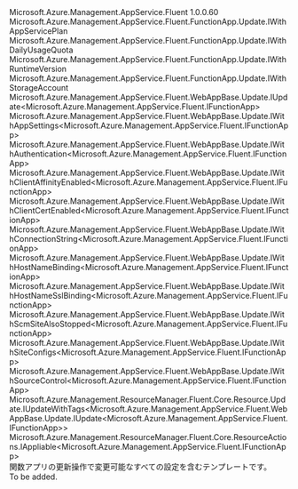 <Type Name="IUpdate" FullName="Microsoft.Azure.Management.AppService.Fluent.FunctionApp.Update.IUpdate">
  <TypeSignature Language="C#" Value="public interface IUpdate : Microsoft.Azure.Management.AppService.Fluent.FunctionApp.Update.IWithAppServicePlan, Microsoft.Azure.Management.AppService.Fluent.FunctionApp.Update.IWithDailyUsageQuota, Microsoft.Azure.Management.AppService.Fluent.FunctionApp.Update.IWithRuntimeVersion, Microsoft.Azure.Management.AppService.Fluent.FunctionApp.Update.IWithStorageAccount, Microsoft.Azure.Management.AppService.Fluent.WebAppBase.Update.IUpdate&lt;Microsoft.Azure.Management.AppService.Fluent.IFunctionApp&gt;, Microsoft.Azure.Management.AppService.Fluent.WebAppBase.Update.IWithAppSettings&lt;Microsoft.Azure.Management.AppService.Fluent.IFunctionApp&gt;, Microsoft.Azure.Management.AppService.Fluent.WebAppBase.Update.IWithAuthentication&lt;Microsoft.Azure.Management.AppService.Fluent.IFunctionApp&gt;, Microsoft.Azure.Management.AppService.Fluent.WebAppBase.Update.IWithClientAffinityEnabled&lt;Microsoft.Azure.Management.AppService.Fluent.IFunctionApp&gt;, Microsoft.Azure.Management.AppService.Fluent.WebAppBase.Update.IWithClientCertEnabled&lt;Microsoft.Azure.Management.AppService.Fluent.IFunctionApp&gt;, Microsoft.Azure.Management.AppService.Fluent.WebAppBase.Update.IWithConnectionString&lt;Microsoft.Azure.Management.AppService.Fluent.IFunctionApp&gt;, Microsoft.Azure.Management.AppService.Fluent.WebAppBase.Update.IWithHostNameBinding&lt;Microsoft.Azure.Management.AppService.Fluent.IFunctionApp&gt;, Microsoft.Azure.Management.AppService.Fluent.WebAppBase.Update.IWithHostNameSslBinding&lt;Microsoft.Azure.Management.AppService.Fluent.IFunctionApp&gt;, Microsoft.Azure.Management.AppService.Fluent.WebAppBase.Update.IWithScmSiteAlsoStopped&lt;Microsoft.Azure.Management.AppService.Fluent.IFunctionApp&gt;, Microsoft.Azure.Management.AppService.Fluent.WebAppBase.Update.IWithSiteConfigs&lt;Microsoft.Azure.Management.AppService.Fluent.IFunctionApp&gt;, Microsoft.Azure.Management.AppService.Fluent.WebAppBase.Update.IWithSourceControl&lt;Microsoft.Azure.Management.AppService.Fluent.IFunctionApp&gt;, Microsoft.Azure.Management.ResourceManager.Fluent.Core.Resource.Update.IUpdateWithTags&lt;Microsoft.Azure.Management.AppService.Fluent.WebAppBase.Update.IUpdate&lt;Microsoft.Azure.Management.AppService.Fluent.IFunctionApp&gt;&gt;, Microsoft.Azure.Management.ResourceManager.Fluent.Core.ResourceActions.IAppliable&lt;Microsoft.Azure.Management.AppService.Fluent.IFunctionApp&gt;" />
  <TypeSignature Language="ILAsm" Value=".class public interface auto ansi abstract IUpdate implements class Microsoft.Azure.Management.AppService.Fluent.FunctionApp.Update.IWithAppServicePlan, class Microsoft.Azure.Management.AppService.Fluent.FunctionApp.Update.IWithDailyUsageQuota, class Microsoft.Azure.Management.AppService.Fluent.FunctionApp.Update.IWithRuntimeVersion, class Microsoft.Azure.Management.AppService.Fluent.FunctionApp.Update.IWithStorageAccount, class Microsoft.Azure.Management.AppService.Fluent.WebAppBase.Update.IUpdate`1&lt;class Microsoft.Azure.Management.AppService.Fluent.IFunctionApp&gt;, class Microsoft.Azure.Management.AppService.Fluent.WebAppBase.Update.IWithAppSettings`1&lt;class Microsoft.Azure.Management.AppService.Fluent.IFunctionApp&gt;, class Microsoft.Azure.Management.AppService.Fluent.WebAppBase.Update.IWithAuthentication`1&lt;class Microsoft.Azure.Management.AppService.Fluent.IFunctionApp&gt;, class Microsoft.Azure.Management.AppService.Fluent.WebAppBase.Update.IWithClientAffinityEnabled`1&lt;class Microsoft.Azure.Management.AppService.Fluent.IFunctionApp&gt;, class Microsoft.Azure.Management.AppService.Fluent.WebAppBase.Update.IWithClientCertEnabled`1&lt;class Microsoft.Azure.Management.AppService.Fluent.IFunctionApp&gt;, class Microsoft.Azure.Management.AppService.Fluent.WebAppBase.Update.IWithConnectionString`1&lt;class Microsoft.Azure.Management.AppService.Fluent.IFunctionApp&gt;, class Microsoft.Azure.Management.AppService.Fluent.WebAppBase.Update.IWithHostNameBinding`1&lt;class Microsoft.Azure.Management.AppService.Fluent.IFunctionApp&gt;, class Microsoft.Azure.Management.AppService.Fluent.WebAppBase.Update.IWithHostNameSslBinding`1&lt;class Microsoft.Azure.Management.AppService.Fluent.IFunctionApp&gt;, class Microsoft.Azure.Management.AppService.Fluent.WebAppBase.Update.IWithScmSiteAlsoStopped`1&lt;class Microsoft.Azure.Management.AppService.Fluent.IFunctionApp&gt;, class Microsoft.Azure.Management.AppService.Fluent.WebAppBase.Update.IWithSiteConfigs`1&lt;class Microsoft.Azure.Management.AppService.Fluent.IFunctionApp&gt;, class Microsoft.Azure.Management.AppService.Fluent.WebAppBase.Update.IWithSourceControl`1&lt;class Microsoft.Azure.Management.AppService.Fluent.IFunctionApp&gt;, class Microsoft.Azure.Management.ResourceManager.Fluent.Core.Resource.Update.IUpdateWithTags`1&lt;class Microsoft.Azure.Management.AppService.Fluent.WebAppBase.Update.IUpdate`1&lt;class Microsoft.Azure.Management.AppService.Fluent.IFunctionApp&gt;&gt;, class Microsoft.Azure.Management.ResourceManager.Fluent.Core.ResourceActions.IAppliable`1&lt;class Microsoft.Azure.Management.AppService.Fluent.IFunctionApp&gt;, class Microsoft.Azure.Management.ResourceManager.Fluent.Core.ResourceActions.IIndexable" />
  <TypeSignature Language="DocId" Value="T:Microsoft.Azure.Management.AppService.Fluent.FunctionApp.Update.IUpdate" />
  <TypeSignature Language="VB.NET" Value="Public Interface IUpdate&#xA;Implements IAppliable(Of IFunctionApp), IUpdate(Of IFunctionApp), IUpdateWithTags(Of IUpdate(Of IFunctionApp)), IWithAppServicePlan, IWithAppSettings(Of IFunctionApp), IWithAuthentication(Of IFunctionApp), IWithClientAffinityEnabled(Of IFunctionApp), IWithClientCertEnabled(Of IFunctionApp), IWithConnectionString(Of IFunctionApp), IWithDailyUsageQuota, IWithHostNameBinding(Of IFunctionApp), IWithHostNameSslBinding(Of IFunctionApp), IWithRuntimeVersion, IWithScmSiteAlsoStopped(Of IFunctionApp), IWithSiteConfigs(Of IFunctionApp), IWithSourceControl(Of IFunctionApp), IWithStorageAccount" />
  <TypeSignature Language="F#" Value="type IUpdate = interface&#xA;    interface IUpdate&lt;IFunctionApp&gt;&#xA;    interface IAppliable&lt;IFunctionApp&gt;&#xA;    interface IIndexable&#xA;    interface IUpdateWithTags&lt;IUpdate&lt;IFunctionApp&gt;&gt;&#xA;    interface IWithClientAffinityEnabled&lt;IFunctionApp&gt;&#xA;    interface IWithClientCertEnabled&lt;IFunctionApp&gt;&#xA;    interface IWithScmSiteAlsoStopped&lt;IFunctionApp&gt;&#xA;    interface IWithSiteConfigs&lt;IFunctionApp&gt;&#xA;    interface IWithAppSettings&lt;IFunctionApp&gt;&#xA;    interface IWithConnectionString&lt;IFunctionApp&gt;&#xA;    interface IWithSourceControl&lt;IFunctionApp&gt;&#xA;    interface IWithHostNameBinding&lt;IFunctionApp&gt;&#xA;    interface IWithHostNameSslBinding&lt;IFunctionApp&gt;&#xA;    interface IWithAuthentication&lt;IFunctionApp&gt;&#xA;    interface IWithAppServicePlan&#xA;    interface IWithRuntimeVersion&#xA;    interface IWithStorageAccount&#xA;    interface IWithDailyUsageQuota" />
  <AssemblyInfo>
    <AssemblyName>Microsoft.Azure.Management.AppService.Fluent</AssemblyName>
    <AssemblyVersion>1.0.0.60</AssemblyVersion>
  </AssemblyInfo>
  <Interfaces>
    <Interface>
      <InterfaceName>Microsoft.Azure.Management.AppService.Fluent.FunctionApp.Update.IWithAppServicePlan</InterfaceName>
    </Interface>
    <Interface>
      <InterfaceName>Microsoft.Azure.Management.AppService.Fluent.FunctionApp.Update.IWithDailyUsageQuota</InterfaceName>
    </Interface>
    <Interface>
      <InterfaceName>Microsoft.Azure.Management.AppService.Fluent.FunctionApp.Update.IWithRuntimeVersion</InterfaceName>
    </Interface>
    <Interface>
      <InterfaceName>Microsoft.Azure.Management.AppService.Fluent.FunctionApp.Update.IWithStorageAccount</InterfaceName>
    </Interface>
    <Interface>
      <InterfaceName>Microsoft.Azure.Management.AppService.Fluent.WebAppBase.Update.IUpdate&lt;Microsoft.Azure.Management.AppService.Fluent.IFunctionApp&gt;</InterfaceName>
    </Interface>
    <Interface>
      <InterfaceName>Microsoft.Azure.Management.AppService.Fluent.WebAppBase.Update.IWithAppSettings&lt;Microsoft.Azure.Management.AppService.Fluent.IFunctionApp&gt;</InterfaceName>
    </Interface>
    <Interface>
      <InterfaceName>Microsoft.Azure.Management.AppService.Fluent.WebAppBase.Update.IWithAuthentication&lt;Microsoft.Azure.Management.AppService.Fluent.IFunctionApp&gt;</InterfaceName>
    </Interface>
    <Interface>
      <InterfaceName>Microsoft.Azure.Management.AppService.Fluent.WebAppBase.Update.IWithClientAffinityEnabled&lt;Microsoft.Azure.Management.AppService.Fluent.IFunctionApp&gt;</InterfaceName>
    </Interface>
    <Interface>
      <InterfaceName>Microsoft.Azure.Management.AppService.Fluent.WebAppBase.Update.IWithClientCertEnabled&lt;Microsoft.Azure.Management.AppService.Fluent.IFunctionApp&gt;</InterfaceName>
    </Interface>
    <Interface>
      <InterfaceName>Microsoft.Azure.Management.AppService.Fluent.WebAppBase.Update.IWithConnectionString&lt;Microsoft.Azure.Management.AppService.Fluent.IFunctionApp&gt;</InterfaceName>
    </Interface>
    <Interface>
      <InterfaceName>Microsoft.Azure.Management.AppService.Fluent.WebAppBase.Update.IWithHostNameBinding&lt;Microsoft.Azure.Management.AppService.Fluent.IFunctionApp&gt;</InterfaceName>
    </Interface>
    <Interface>
      <InterfaceName>Microsoft.Azure.Management.AppService.Fluent.WebAppBase.Update.IWithHostNameSslBinding&lt;Microsoft.Azure.Management.AppService.Fluent.IFunctionApp&gt;</InterfaceName>
    </Interface>
    <Interface>
      <InterfaceName>Microsoft.Azure.Management.AppService.Fluent.WebAppBase.Update.IWithScmSiteAlsoStopped&lt;Microsoft.Azure.Management.AppService.Fluent.IFunctionApp&gt;</InterfaceName>
    </Interface>
    <Interface>
      <InterfaceName>Microsoft.Azure.Management.AppService.Fluent.WebAppBase.Update.IWithSiteConfigs&lt;Microsoft.Azure.Management.AppService.Fluent.IFunctionApp&gt;</InterfaceName>
    </Interface>
    <Interface>
      <InterfaceName>Microsoft.Azure.Management.AppService.Fluent.WebAppBase.Update.IWithSourceControl&lt;Microsoft.Azure.Management.AppService.Fluent.IFunctionApp&gt;</InterfaceName>
    </Interface>
    <Interface>
      <InterfaceName>Microsoft.Azure.Management.ResourceManager.Fluent.Core.Resource.Update.IUpdateWithTags&lt;Microsoft.Azure.Management.AppService.Fluent.WebAppBase.Update.IUpdate&lt;Microsoft.Azure.Management.AppService.Fluent.IFunctionApp&gt;&gt;</InterfaceName>
    </Interface>
    <Interface>
      <InterfaceName>Microsoft.Azure.Management.ResourceManager.Fluent.Core.ResourceActions.IAppliable&lt;Microsoft.Azure.Management.AppService.Fluent.IFunctionApp&gt;</InterfaceName>
    </Interface>
  </Interfaces>
  <Docs>
    <summary>
            関数アプリの更新操作で変更可能なすべての設定を含むテンプレートです。
            </summary>
    <remarks>To be added.</remarks>
  </Docs>
  <Members />
</Type>
